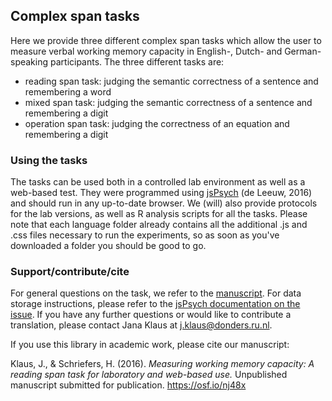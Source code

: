 ## Complex span tasks #
Here we provide three different complex span tasks which allow the user to measure verbal working memory capacity in English-, Dutch- and German-speaking participants. The three different tasks are:
- reading span task: judging the semantic correctness of a sentence and remembering a word
- mixed span task: judging the semantic correctness of a sentence and remembering a digit
- operation span task: judging the correctness of an equation and remembering a digit

### Using the tasks #
The tasks can be used both in a controlled lab environment as well as a web-based test. They were programmed using [jsPsych](http://www.jspsych.org/) (de Leeuw, 2016) and should run in any up-to-date browser. We (will) also provide protocols for the lab versions, as well as R analysis scripts for all the tasks. Please note that each language folder already contains all the additional .js and .css files necessary to run the experiments, so as soon as you've downloaded a folder you should be good to go.

### Support/contribute/cite #
For general questions on the task, we refer to the [manuscript](https://osf.io/nj48x). For data storage instructions, please refer to the [jsPsych documentation on the issue](http://docs.jspsych.org/features/data/). If you have any further questions or would like to contribute a translation, please contact Jana Klaus at j.klaus@donders.ru.nl. 

If you use this library in academic work, please cite our manuscript: 

Klaus, J., & Schriefers, H. (2016). *Measuring working memory capacity: A reading span task for laboratory and web-based use.* Unpublished manuscript submitted for publication. https://osf.io/nj48x
